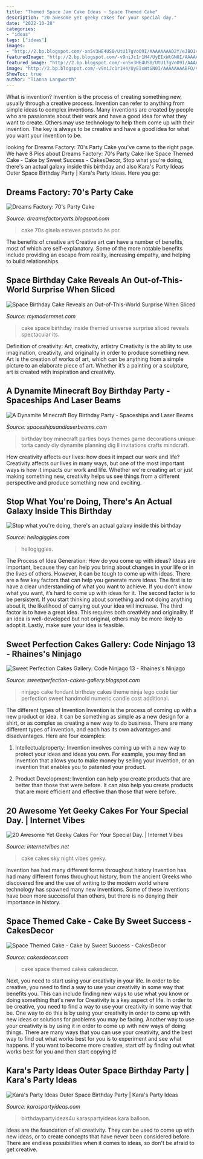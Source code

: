 ```yaml
---
title: "Themed Space Jam Cake Ideas ~ Space Themed Cake"
description: "20 awesome yet geeky cakes for your special day."
date: "2022-10-28"
categories:
- "ideas"
tags: ["ideas"]
images:
- "http://2.bp.blogspot.com/-xn5v3HE4US0/UtU17gVoO9I/AAAAAAAAD2Y/eJBO1vev3wg/s1600/13.jpg"
featuredImage: "http://2.bp.blogspot.com/-v9niJc1r1H4/UyEIxWtGN0I/AAAAAAAABFQ/VYORLt1AjME/s1600/P3088452.JPG"
featured_image: "http://2.bp.blogspot.com/-xn5v3HE4US0/UtU17gVoO9I/AAAAAAAAD2Y/eJBO1vev3wg/s1600/13.jpg"
image: "http://2.bp.blogspot.com/-v9niJc1r1H4/UyEIxWtGN0I/AAAAAAAABFQ/VYORLt1AjME/s1600/P3088452.JPG"
ShowToc: true
author: "Tianna Langworth"
---
```



What is invention?
Invention is the process of creating something new, usually through a creative process. Invention can refer to anything from simple ideas to complex inventions. Many inventions are created by people who are passionate about their work and have a good idea for what they want to create. Others may use technology to help them come up with their invention. The key is always to be creative and have a good idea for what you want your invention to be.

	

		
looking for Dreams Factory: 70&#039;s Party Cake you've came to the right page. We have 8 Pics about Dreams Factory: 70&#039;s Party Cake like Space Themed Cake - Cake by Sweet Success - CakesDecor, Stop what you&#039;re doing, there&#039;s an actual galaxy inside this birthday and also Kara&#039;s Party Ideas Outer Space Birthday Party | Kara&#039;s Party Ideas. Here you go:
		
    
## Dreams Factory: 70&#039;s Party Cake

<img loading=lazy src="http://2.bp.blogspot.com/-v9niJc1r1H4/UyEIxWtGN0I/AAAAAAAABFQ/VYORLt1AjME/s1600/P3088452.JPG" onerror="this.onerror=null;this.src='https://tse4.mm.bing.net/th?id=OIP.PG3Gv_k8vVH5q9uSHoVZ1QHaJ4&amp;pid=15.1';" alt="Dreams Factory: 70&#039;s Party Cake">

_Source: dreamsfactoryarts.blogspot.com_

>cake 70s gisela esteves postado às por. 

	

The benefits of creative art
Creative art can have a number of benefits, most of which are self-explanatory. Some of the more notable benefits include providing an escape from reality, increasing empathy, and helping to build relationships.

    
## Space Birthday Cake Reveals An Out-of-This-World Surprise When Sliced

<img loading=lazy src="https://mymodernmet.com/wp/wp-content/uploads/2017/02/planetary-space-cake-1.jpg" onerror="this.onerror=null;this.src='https://tse1.mm.bing.net/th?id=OIP.ZnoD8-3SkuH0-mFkEVsaAwHaNK&amp;pid=15.1';" alt="Space Birthday Cake Reveals an Out-of-This-World Surprise When Sliced">

_Source: mymodernmet.com_

>cake space birthday inside themed universe surprise sliced reveals spectacular its. 

	

Definition of creativity: Art, creativity, artistry
Creativity is the ability to use imagination, creativity, and originality in order to produce something new. Art is the creation of works of art, which can be anything from a simple picture to an elaborate piece of art. Whether it’s a painting or a sculpture, art is created with inspiration and creativity.

    
## A Dynamite Minecraft Boy Birthday Party - Spaceships And Laser Beams

<img loading=lazy src="https://spaceshipsandlaserbeams.com/wp-content/uploads/2015/09/boys-minecraft-birthday-party-ideas.jpg" onerror="this.onerror=null;this.src='https://tse4.mm.bing.net/th?id=OIP.Bcr7r0-na_cOhk6R30e-MgHaLH&amp;pid=15.1';" alt="A Dynamite Minecraft Boy Birthday Party - Spaceships and Laser Beams">

_Source: spaceshipsandlaserbeams.com_

>birthday boy minecraft parties boys themes game decorations unique torta candy diy dynamite planning dig ll invitations crafts mindcraft. 

	

How creativity affects our lives: how does it impact our work and life?
Creativity affects our lives in many ways, but one of the most important ways is how it impacts our work and life. Whether we're creating art or just making something new, creativity helps us see things from a different perspective and produce something new and exciting.

    
## Stop What You&#039;re Doing, There&#039;s An Actual Galaxy Inside This Birthday

<img loading=lazy src="https://images.hellogiggles.com/uploads/2017/02/23011134/space-cake-imgur.jpg" onerror="this.onerror=null;this.src='https://tse3.mm.bing.net/th?id=OIP.w0H99K_qHtsoIZQEiMY9qgHaKK&amp;pid=15.1';" alt="Stop what you&#039;re doing, there&#039;s an actual galaxy inside this birthday">

_Source: hellogiggles.com_

>hellogiggles. 

	

The Process of Idea Generation: How do you come up with ideas?
Ideas are important, because they can help you bring about changes in your life or in the lives of others. However, it can be tough to come up with ideas. There are a few key factors that can help you generate more ideas. The first is to have a clear understanding of what you want to achieve. If you don’t know what you want, it’s hard to come up with ideas for it. The second factor is to be persistent. If you start thinking about something and not doing anything about it, the likelihood of carrying out your idea will increase. The third factor is to have a great idea. This requires both creativity and originality. If an idea is well-developed but not original, others may be more likely to adopt it. Lastly, make sure your idea is feasible.

    
## Sweet Perfection Cakes Gallery: Code Ninjago 13 - Rhaines&#039;s Ninjago

<img loading=lazy src="http://2.bp.blogspot.com/-xn5v3HE4US0/UtU17gVoO9I/AAAAAAAAD2Y/eJBO1vev3wg/s1600/13.jpg" onerror="this.onerror=null;this.src='https://tse3.mm.bing.net/th?id=OIP.CeveqmeRIM9VFuMfWOCKCgHaJ-&amp;pid=15.1';" alt="Sweet Perfection Cakes Gallery: Code Ninjago 13 - Rhaines&#039;s Ninjago">

_Source: sweetperfection-cakes-gallery.blogspot.com_

>ninjago cake fondant birthday cakes theme ninja lego code tier perfection sweet handmold numeric candle cost additional. 

	

The different types of Invention
Invention is the process of coming up with a new product or idea. It can be something as simple as a new design for a shirt, or as complex as creating a new way to do business. There are many different types of invention, and each has its own advantages and disadvantages. Here are four examples: 
1. Intellectualproperty: Invention involves coming up with a new way to protect your ideas and ideas you own. For example, you may find an invention that allows you to make money by selling your invention, or an invention that enables you to patented your product. 

2. Product Development: Invention can help you create products that are better than those that were before. It can also help you create products that are more efficient and effective than those that were before. 


    
## 20 Awesome Yet Geeky Cakes For Your Special Day. | Internet Vibes

<img loading=lazy src="https://i2.wp.com/www.internetvibes.net/wp-content/uploads/2018/04/Night-Sky-Cake-ides.jpg?resize=696%2C1045&amp;ssl=1" onerror="this.onerror=null;this.src='https://tse2.mm.bing.net/th?id=OIP.TKbdF656BzTGa8YXju2ZDwHaLH&amp;pid=15.1';" alt="20 Awesome Yet Geeky Cakes For Your Special Day. | Internet Vibes">

_Source: internetvibes.net_

>cake cakes sky night vibes geeky. 

	

Invention has had many different forms throughout history
Invention has had many different forms throughout history, from the ancient Greeks who discovered fire and the use of writing to the modern world where technology has spawned many new inventions. Some of these inventions have been more successful than others, but there is no denying their importance in history.

    
## Space Themed Cake - Cake By Sweet Success - CakesDecor

<img loading=lazy src="https://pic.cakesdecor.com/m/ubyl4cmxcpfdlcila98j.jpg" onerror="this.onerror=null;this.src='https://tse4.mm.bing.net/th?id=OIP.9j4TLSUspSL6zgQKlv6X0wHaMw&amp;pid=15.1';" alt="Space Themed Cake - Cake by Sweet Success - CakesDecor">

_Source: cakesdecor.com_

>cake space themed cakes cakesdecor. 

	

Next, you need to start using your creativity in your life. In order to be creative, you need to find a way to use your creativity in some way that benefits you. This can include finding new ways to use what you know or doing something that's new for
Creativity is a key aspect of life. In order to be creative, you need to find a way to use your creativity in some way that be. One way to do this is by using your creativity in order to come up with new ideas or solutions for problems you may be facing. Another way to use your creativity is by using it in order to come up with new ways of doing things. There are many ways that you can use your creativity, and the best way to find out what works best for you is to experiment and see what happens. If you want to become more creative, start off by finding out what works best for you and then start copying it!

    
## Kara&#039;s Party Ideas Outer Space Birthday Party | Kara&#039;s Party Ideas

<img loading=lazy src="https://karaspartyideas.com/wp-content/uploads/2018/05/Outer-Space-Birthday-Party-via-Karas-Party-Ideas-KarasPartyIdeas.com5_.jpg" onerror="this.onerror=null;this.src='https://tse3.mm.bing.net/th?id=OIP.NyNNs4Pzqsv9DcuhUyNKXQHaJ3&amp;pid=15.1';" alt="Kara&#039;s Party Ideas Outer Space Birthday Party | Kara&#039;s Party Ideas">

_Source: karaspartyideas.com_

>birthdaypartyideas4u karaspartyideas kara balloon. 

	

Ideas are the foundation of all creativity. They can be used to come up with new ideas, or to create concepts that have never been considered before. There are endless possibilities when it comes to ideas, so don't be afraid to get creative.

